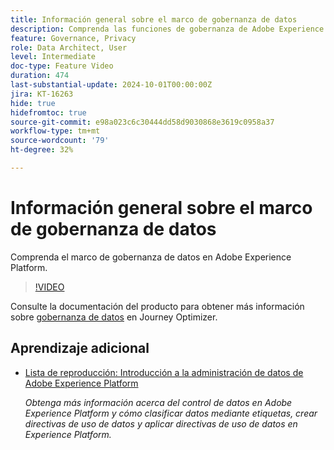 ```yaml
---
title: Información general sobre el marco de gobernanza de datos
description: Comprenda las funciones de gobernanza de Adobe Experience Platform.
feature: Governance, Privacy
role: Data Architect, User
level: Intermediate
doc-type: Feature Video
duration: 474
last-substantial-update: 2024-10-01T00:00:00Z
jira: KT-16263
hide: true
hidefromtoc: true
source-git-commit: e98a023c6c30444dd58d9030868e3619c0958a37
workflow-type: tm+mt
source-wordcount: '79'
ht-degree: 32%

---
```



# Información general sobre el marco de gobernanza de datos

Comprenda el marco de gobernanza de datos en Adobe Experience Platform.

>[!VIDEO](https://video.tv.adobe.com/v/29708/?learn=on)

Consulte la documentación del producto para obtener más información sobre [gobernanza de datos](https://experienceleague.adobe.com/en/docs/journey-optimizer/using/privacy/action-privacy-restricted) en Journey Optimizer.

## Aprendizaje adicional

* [Lista de reproducción: Introducción a la administración de datos de Adobe Experience Platform](https://experienceleague.adobe.com/es/playlists/experience-platform-get-started-with-data-governance)

  *Obtenga más información acerca del control de datos en Adobe Experience Platform y cómo clasificar datos mediante etiquetas, crear directivas de uso de datos y aplicar directivas de uso de datos en Experience Platform.*
